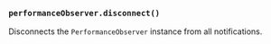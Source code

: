 ### `performanceObserver.disconnect()`

<!-- YAML
added: v8.5.0
-->

Disconnects the `PerformanceObserver` instance from all notifications.
